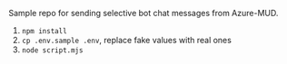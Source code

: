 Sample repo for sending selective bot chat messages from Azure-MUD.

1. `npm install` 
2. `cp .env.sample .env`, replace fake values with real ones
3. `node script.mjs`